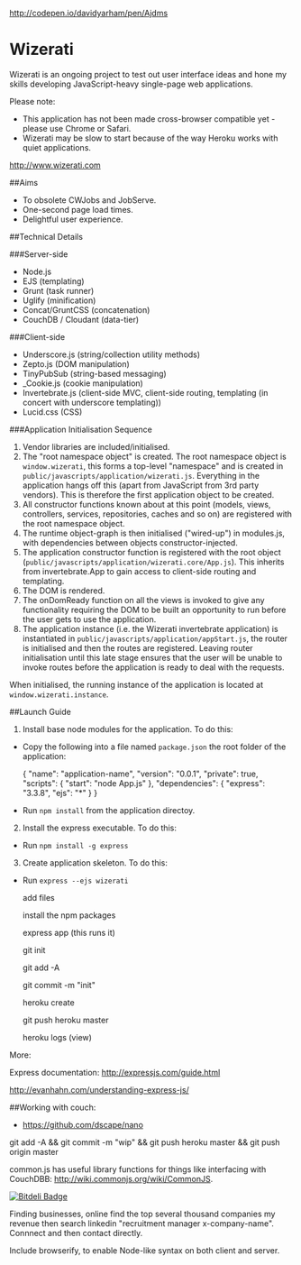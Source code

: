 http://codepen.io/davidyarham/pen/Ajdms

Wizerati
========

Wizerati is an ongoing project to test out user interface ideas and hone my skills developing JavaScript-heavy single-page web applications.

Please note:

 - This application has not been made cross-browser compatible yet - please use Chrome or Safari.
 - Wizerati may be slow to start because of the way Heroku works with quiet applications.

http://www.wizerati.com

##Aims
- To obsolete CWJobs and JobServe.
- One-second page load times.
- Delightful user experience.

##Technical Details

###Server-side

- Node.js
- EJS (templating)
- Grunt (task runner)
- Uglify (minification)
- Concat/GruntCSS (concatenation)
- CouchDB / Cloudant (data-tier)

###Client-side

- Underscore.js (string/collection utility methods)
- Zepto.js (DOM manipulation)
- TinyPubSub (string-based messaging)
- _Cookie.js (cookie manipulation)
- Invertebrate.js (client-side MVC, client-side routing, templating (in concert with underscore templating))
- Lucid.css (CSS)

###Application Initialisation Sequence

1. Vendor libraries are included/initialised.
2. The "root namespace object" is created. The root namespace object is `window.wizerati`, this forms a top-level "namespace" and is created in `public/javascripts/application/wizerati.js`. Everything in the application hangs off this (apart from JavaScript from 3rd party vendors). This is therefore the first application object to be created.
3. All constructor functions known about at this point (models, views, controllers, services, repositories, caches and so on) are registered with the root namespace object.
4. The runtime object-graph is then initialised ("wired-up") in modules.js, with dependencies between objects constructor-injected.
5. The application constructor function is registered with the root object (`public/javascripts/application/wizerati.core/App.js`). This inherits from invertebrate.App to gain access to client-side routing and templating.
6. The DOM is rendered.
7. The onDomReady function on all the views is invoked to give any functionality requiring the DOM to be built an opportunity to run before the user gets to use the application.
8. The application instance (i.e. the Wizerati invertebrate application) is instantiated in `public/javascripts/application/appStart.js`, the router is initialised and then the routes are registered. Leaving router initialisation until this late stage ensures that the user will be unable to invoke routes before the application is ready to deal with the requests.

When initialised, the running instance of the application is located at `window.wizerati.instance`.

##Launch Guide

1. Install base node modules for the application. To do this:

 - Copy the following into a file named `package.json` the root folder of the application:

	{
	  "name": "application-name",
	  "version": "0.0.1",
	  "private": true,
	  "scripts": {
	    "start": "node App.js"
	  },
	  "dependencies": {
	    "express": "3.3.8",
	    "ejs": "*"
	  }
	}
	
 - Run `npm install` from the application directoy.	

2. Install the express executable. To do this:

 - Run `npm install -g express` 

3. Create application skeleton. To do this:

 - Run `express --ejs wizerati`

	add files

	install the npm packages

	express app (this runs it)

	git init 

	git add -A

	git commit -m "init"

	heroku create

	git push heroku master

	heroku logs (view)


More:

Express documentation: http://expressjs.com/guide.html

http://evanhahn.com/understanding-express-js/

##Working with couch:

 - https://github.com/dscape/nano

git add -A && git commit -m "wip" &&  git push heroku master && git push origin master

common.js has useful library functions for things like interfacing with CouchDBB: http://wiki.commonjs.org/wiki/CommonJS.

[![Bitdeli Badge](https://d2weczhvl823v0.cloudfront.net/benaston/wiz/trend.png)](https://bitdeli.com/free "Bitdeli Badge")

Finding businesses, online find the top several thousand companies my revenue then search linkedin "recruitment manager x-company-name". Connnect and then contact directly.

Include browserify, to enable Node-like syntax on both client and server.

